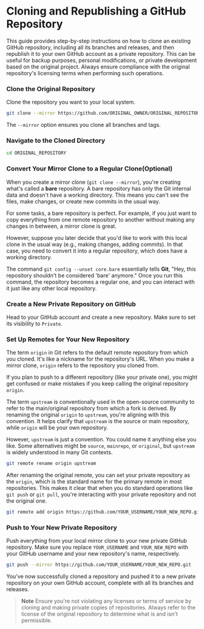 # Cloning and Republishing a GitHub Repository

This guide provides step-by-step instructions on how to clone an existing GitHub repository, including all its branches and releases, and then republish it to your own GitHub account as a private repository. This can be useful for backup purposes, personal modifications, or private development based on the original project. Always ensure compliance with the original repository's licensing terms when performing such operations.

### Clone the Original Repository

Clone the repository you want to your local system.
```bash
git clone --mirror https://github.com/ORIGINAL_OWNER/ORIGINAL_REPOSITORY.git
```
   
The `--mirror` option ensures you clone all branches and tags.

### Navigate to the Cloned Directory

```bash
cd ORIGINAL_REPOSITORY
```

### Convert Your Mirror Clone to a Regular Clone(Optional)

When you create a mirror clone (`git clone --mirror`), you're creating what's called a **bare** repository. A bare repository has only the Git internal data and doesn't have a working directory. This means you can't see the files, make changes, or create new commits in the usual way.

For some tasks, a bare repository is perfect. For example, if you just want to copy everything from one remote repository to another without making any changes in between, a mirror clone is great.

However, suppose you later decide that you'd like to work with this local clone in the usual way (e.g., making changes, adding commits). In that case, you need to convert it into a regular repository, which does have a working directory.

The command `git config --unset core.bare` essentially tells **Git**, "Hey, this repository shouldn't be considered 'bare' anymore." Once you run this command, the repository becomes a regular one, and you can interact with it just like any other local repository.

### Create a New Private Repository on GitHub

Head to your GitHub account and create a new repository. Make sure to set its visibility to `Private`.

### Set Up Remotes for Your New Repository

The term `origin` in Git refers to the default remote repository from which you cloned. It's like a nickname for the repository's URL. When you make a mirror clone, `origin` refers to the repository you cloned from.

If you plan to push to a different repository (like your private one), you might get confused or make mistakes if you keep calling the original repository `origin`.

The term `upstream` is conventionally used in the open-source community to refer to the main/original repository from which a fork is derived. By renaming the original `origin` to `upstream`, you're aligning with this convention. It helps clarify that `upstream` is the source or main repository, while `origin` will be your own repository.

However, `upstream` is just a convention. You could name it anything else you like. Some alternatives might be `source`, `mainrepo`, or `original`, but `upstream` is widely understood in many Git contexts.

```bash
git remote rename origin upstream
```

After renaming the original remote, you can set your private repository as the `origin`, which is the standard name for the primary remote in most repositories. This makes it clear that when you do standard operations like `git push` or `git pull`, you're interacting with your private repository and not the original one.

```bash
git remote add origin https://github.com/YOUR_USERNAME/YOUR_NEW_REPO.git
```

### Push to Your New Private Repository

Push everything from your local mirror clone to your new private GitHub repository. Make sure you replace `YOUR_USERNAME` and `YOUR_NEW_REPO` with your GitHub username and your new repository's name, respectively.

```bash
git push --mirror https://github.com/YOUR_USERNAME/YOUR_NEW_REPO.git
```

You've now successfully cloned a repository and pushed it to a new private repository on your own GitHub account, complete with all its branches and releases.

>**Note**
>Ensure you're not violating any licenses or terms of service by cloning and making private copies of repositories. Always refer to the license of the original repository to determine what is and isn't permissible.

